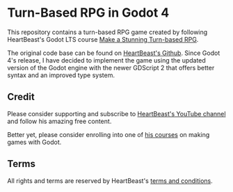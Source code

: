 # Turn-Based RPG in Godot 4

This repository contains a turn-based RPG game created by following HeartBeast's
Godot LTS course [Make a Stunning Turn-based RPG](https://courses.heartgamedev.com/p/turn-based-course).

The original code base can be found on [HeartBeast's Github](https://github.com/uheartbeast/Turn-based-Course).
Since Godot 4's release, I have decided to implement the game using the updated version of
the Godot engine with the newer GDScript 2 that offers better syntax and an improved type system.

## Credit

Please consider supporting and subscribe to [HeartBeast's YouTube channel](https://www.youtube.com/channel/UCrHQNOyU1q6BFEfkNq2CYMA)
and follow his amazing free content.

Better yet, please consider enrolling into one of [his courses](https://courses.heartgamedev.com/courses) on making games with Godot.

## Terms

All rights and terms are reserved by HeartBeast's [terms and conditions](https://courses.heartgamedev.com/p/terms).
